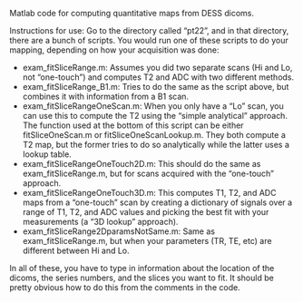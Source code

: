 Matlab code for computing quantitative maps from DESS dicoms.

Instructions for use:
Go to the directory called “pt22”, and in that directory, there are a bunch of scripts. You would run one of these scripts to do your mapping, depending on how your acquisition was done:
 
- exam_fitSliceRange.m: Assumes you did two separate scans (Hi and Lo, not “one-touch”) and computes T2 and ADC with two different methods.
- exam_fitSliceRange_B1.m: Tries to do the same as the script above, but combines it with information from a B1 scan.
- exam_fitSliceRangeOneScan.m: When you only have a “Lo” scan, you can use this to compute the T2 using the “simple analytical” approach. The function used at the bottom of this script can be either fitSliceOneScan.m or fitSliceOneScanLookup.m. They both compute a T2 map, but the former tries to do so analytically while the latter uses a lookup table.
- exam_fitSliceRangeOneTouch2D.m: This should do the same as exam_fitSliceRange.m, but for scans acquired with the “one-touch” approach.
- exam_fitSliceRangeOneTouch3D.m: This computes T1, T2, and ADC maps from a “one-touch” scan by creating a dictionary of signals over a range of T1, T2, and ADC values and picking the best fit with your measurements (a “3D lookup” approach).
- exam_fitSliceRange2DparamsNotSame.m: Same as exam_fitSliceRange.m, but when your parameters (TR, TE, etc) are different between Hi and Lo.
 
In all of these, you have to type in information about the location of the dicoms, the series numbers, and the slices you want to fit. It should be pretty obvious how to do this from the comments in the code.

